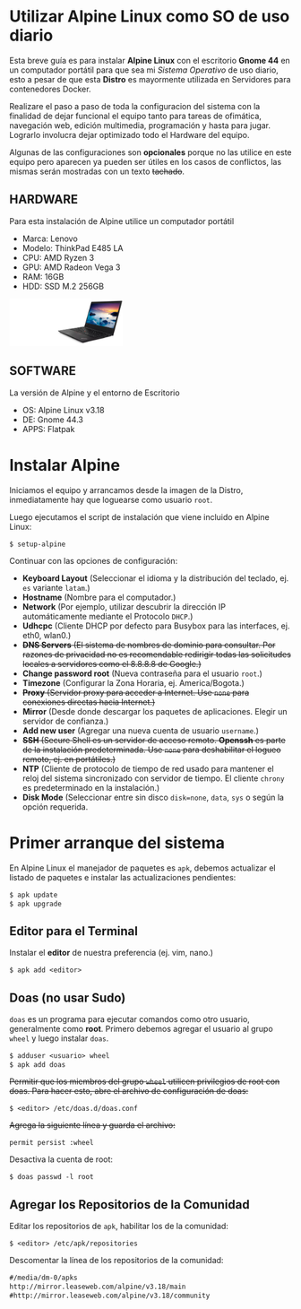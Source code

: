 # Utilizar Alpine Linux como SO de uso diario
Esta breve guía es para instalar **Alpine Linux** con el escritorio **Gnome 44** en un computador portátil para que sea mi *Sistema Operativo* de uso diario, esto a pesar de que esta **Distro** es mayormente utilizada en Servidores para contenedores Docker.

Realizare el paso a paso de toda la configuracion del sistema con la finalidad de dejar funcional el equipo tanto para tareas de ofimática, navegación web, edición multimedia, programación y hasta para jugar. Lograrlo involucra dejar optimizado todo el Hardware del equipo. 

Algunas de las configuraciones son **opcionales** porque no las utilice en este equipo pero aparecen ya pueden ser útiles en los casos de conflictos, las mismas serán mostradas con un texto ~~tachado~~.

## HARDWARE
Para esta instalación de Alpine utilice un computador portátil
+ Marca: Lenovo 
+ Modelo: ThinkPad E485 LA
+ CPU: AMD Ryzen 3
+ GPU: AMD Radeon Vega 3
+ RAM: 16GB
+ HDD: SSD M.2 256GB

<img src="/img/lenovo-thinkpad-e485.png" width=40% height=30%>

## SOFTWARE
La versión de Alpine y el entorno de Escritorio
+ OS: Alpine Linux v3.18
+ DE: Gnome 44.3
+ APPS: Flatpak

# Instalar Alpine
Iniciamos el equipo y arrancamos desde la imagen de la Distro, inmediatamente hay que loguearse como usuario `root`.

Luego ejecutamos el script de instalación que viene incluido en Alpine Linux:
```
$ setup-alpine
```

Continuar con las opciones de configuración:
+ **Keyboard Layout** (Seleccionar el idioma y la distribución del teclado, ej. `es` variante `latam`.)
+ **Hostname** (Nombre para el computador.)
+ **Network** (Por ejemplo, utilizar descubrir la dirección IP automáticamente mediante el Protocolo `DHCP`.)
+ **Udhcpc** (Cliente DHCP por defecto para Busybox para las interfaces, ej. eth0, wlan0.)
+ ~~**DNS Servers** (El sistema de nombres de dominio para consultar. Por razones de privacidad no es recomendable redirigir todas las solicitudes locales a servidores como el 8.8.8.8 de Google.)~~
+ **Change password root** (Nueva contraseña para el usuario `root`.)
+ **Timezone** (Configurar la Zona Horaria, ej. America/Bogota.)
+ ~~**Proxy** (Servidor proxy para acceder a Internet. Use `none` para conexiones directas hacia Internet.)~~
+ **Mirror** (Desde donde descargar los paquetes de aplicaciones. Elegir un servidor de confianza.)
+ **Add new user** (Agregar una nueva cuenta de usuario `username`.)
+ ~~**SSH** (Secure Shell es un servidor de acceso remoto. **Openssh** es parte de la instalación predeterminada. Use `none` para deshabilitar el logueo remoto, ej. en portátiles.)~~
+ **NTP** (Cliente de protocolo de tiempo de red usado para mantener el reloj del sistema sincronizado con servidor de tiempo. El cliente `chrony` es predeterminado en la instalación.)
+ **Disk Mode** (Seleccionar entre sin disco `disk=none`, `data`, `sys` o según la opción requerida.

# Primer arranque del sistema
En Alpine Linux el manejador de paquetes es `apk`, debemos actualizar el listado de paquetes e instalar las actualizaciones pendientes:
```
$ apk update
$ apk upgrade
```

## Editor para el Terminal
Instalar el **editor** de nuestra preferencia (ej. vim, nano.)
```
$ apk add <editor>
```

## Doas (no usar Sudo)
`doas` es un programa para ejecutar comandos como otro usuario, generalmente como **root**. Primero debemos agregar el usuario al grupo `wheel` y luego instalar `doas`.
```
$ adduser <usuario> wheel
$ apk add doas
```

~~Permitir que los miembros del grupo `wheel` utilicen privilegios de root con doas. Para hacer esto, abre el archivo de configuración de doas:~~
```
$ <editor> /etc/doas.d/doas.conf
```

~~Agrega la siguiente línea y guarda el archivo:~~
```
permit persist :wheel
```

Desactiva la cuenta de root:
```
$ doas passwd -l root
```

## Agregar los Repositorios de la Comunidad
Editar los repositorios de `apk`, habilitar los de la comunidad:
```
$ <editor> /etc/apk/repositories
```

Descomentar la línea de los repositorios de la comunidad:
```
#/media/dm-0/apks
http://mirror.leaseweb.com/alpine/v3.18/main
#http://mirror.leaseweb.com/alpine/v3.18/community
```

